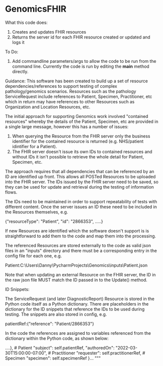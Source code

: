 # GenomicsFHIR

What this code does:
1. Creates and updates FHIR resources
2. Returns the server id for each FHIR resource created or updated and logs it

To Do:
1. Add commandline parameters/args to allow the code to be run from the command line.  Currently the code is run by editing the __main__ method directly.
 
Guidance:
This software has been created to build up a set of resource dependencies/references to support testing of complex pathology/genomics scenarios.
Resources such as the pathology ServiceRequest include references to Patient, Specimen, Practitioner, etc which in return may have references to other Resources such as
Organization and Location Resources, etc.

The initial approach for supporting Genomics work involved "contained resources" whereby the details of the Patient, Specimen, etc are provided in a single large message, 
however this has a number of issues:

  1. When querying the Resource from the FHIR server only the business identifier for the contained resource is returned (e.g. NHS/patient idintifier for a Patient).
  2. The FHIR server doesn't issue its own IDs to contained resources and without IDs it isn't possible to retrieve the whole detail for Patient, Specimen, etc.

The approach requires that all dependencies that can be referenced by an ID are identified up front.  This allows all POSTed Resources to be uploaded into the FHIR
server.  The IDs issued by the FHIR server need to be saved, so they can be used for update and retrieval during the testing of information flows.

The IDs need to be maintained in order to support repeatability of tests with different content.  Once the server issues an ID these need to be included in the Resources 
themselves, e.g.

  {"resourceType": "Patient",
  "id": "2866353", .....}

If new Resources are identified which the software doesn't support is is straightforward to add them to the code and map them into the processing.

The referenced Resources are stored externally to the code as valid json files in an "inputs" directory and there must be a corresponding entry in the config file 
for each one, e.g.

  Patient:C:\\Users\\Danny\\PycharmProjects\\Genomics\\inputs\\Patient.json

Note that when updating an external Resource on the FHIR server, the ID in the raw json file MUST match the ID passed in to the Update() method.

ID Snippets:

The ServiceRequest (and later DiagnosticReport) Resource is stored in the Python code itself as a Python dictionary.  There are placeholders in the dictionary for the
ID snippets that reference the IDs to be used during testing.  The snippets are also stored in config, e.g.

  patientRef:{"reference": "Patient/2866353"}
  
In the code the references are assigned to variables referenced from the dictionary within the Python code, as shown below:
  
....},
            # Patient
            "subject": self.patientRef,
            "authoredOn": "2022-03-30T15:00:00-07:00",
            # Practitioner
            "requester": self.practitionerRef,
            # Specimen
            "specimen": self.specimenRef
        }...
"""

